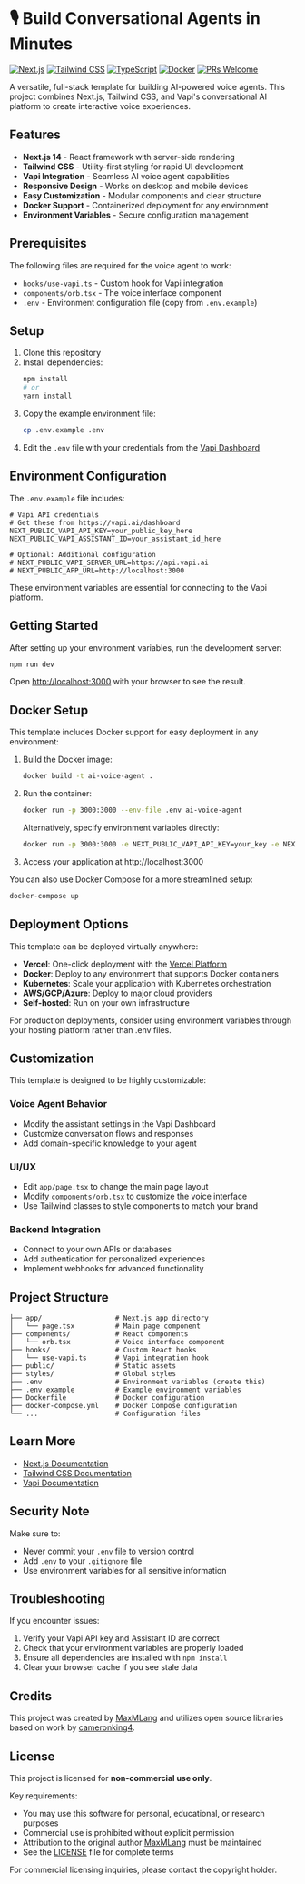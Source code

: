 # 🎙️ Build Conversational Agents in Minutes

[![Next.js](https://img.shields.io/badge/Next.js-14-black?style=flat-square&logo=next.js)](https://nextjs.org/)
[![Tailwind CSS](https://img.shields.io/badge/Tailwind_CSS-38B2AC?style=flat-square&logo=tailwind-css&logoColor=white)](https://tailwindcss.com/)
[![TypeScript](https://img.shields.io/badge/TypeScript-007ACC?style=flat-square&logo=typescript&logoColor=white)](https://www.typescriptlang.org/)
[![Docker](https://img.shields.io/badge/Docker-2496ED?style=flat-square&logo=docker&logoColor=white)](https://www.docker.com/)
[![PRs Welcome](https://img.shields.io/badge/PRs-welcome-brightgreen.svg?style=flat-square)](http://makeapullrequest.com)

A versatile, full-stack template for building AI-powered voice agents. This project combines Next.js, Tailwind CSS, and Vapi's conversational AI platform to create interactive voice experiences.

## Features

- **Next.js 14** - React framework with server-side rendering
- **Tailwind CSS** - Utility-first styling for rapid UI development
- **Vapi Integration** - Seamless AI voice agent capabilities
- **Responsive Design** - Works on desktop and mobile devices
- **Easy Customization** - Modular components and clear structure
- **Docker Support** - Containerized deployment for any environment
- **Environment Variables** - Secure configuration management

## Prerequisites

The following files are required for the voice agent to work:
- `hooks/use-vapi.ts` - Custom hook for Vapi integration
- `components/orb.tsx` - The voice interface component
- `.env` - Environment configuration file (copy from `.env.example`)

## Setup

1. Clone this repository
2. Install dependencies:
   ```bash
   npm install
   # or
   yarn install
   ```
3. Copy the example environment file:
   ```bash
   cp .env.example .env
   ```
4. Edit the `.env` file with your credentials from the [Vapi Dashboard](https://vapi.ai/dashboard)

## Environment Configuration

The `.env.example` file includes:

```
# Vapi API credentials
# Get these from https://vapi.ai/dashboard
NEXT_PUBLIC_VAPI_API_KEY=your_public_key_here
NEXT_PUBLIC_VAPI_ASSISTANT_ID=your_assistant_id_here

# Optional: Additional configuration
# NEXT_PUBLIC_VAPI_SERVER_URL=https://api.vapi.ai
# NEXT_PUBLIC_APP_URL=http://localhost:3000
```

These environment variables are essential for connecting to the Vapi platform.

## Getting Started

After setting up your environment variables, run the development server:

```bash
npm run dev
```

Open [http://localhost:3000](http://localhost:3000) with your browser to see the result.

## Docker Setup

This template includes Docker support for easy deployment in any environment:

1. Build the Docker image:
   ```bash
   docker build -t ai-voice-agent .
   ```

2. Run the container:
   ```bash
   docker run -p 3000:3000 --env-file .env ai-voice-agent
   ```

   Alternatively, specify environment variables directly:
   ```bash
   docker run -p 3000:3000 -e NEXT_PUBLIC_VAPI_API_KEY=your_key -e NEXT_PUBLIC_VAPI_ASSISTANT_ID=your_id ai-voice-agent
   ```

3. Access your application at http://localhost:3000

You can also use Docker Compose for a more streamlined setup:

```bash
docker-compose up
```

## Deployment Options

This template can be deployed virtually anywhere:

- **Vercel**: One-click deployment with the [Vercel Platform](https://vercel.com/new)
- **Docker**: Deploy to any environment that supports Docker containers
- **Kubernetes**: Scale your application with Kubernetes orchestration
- **AWS/GCP/Azure**: Deploy to major cloud providers
- **Self-hosted**: Run on your own infrastructure

For production deployments, consider using environment variables through your hosting platform rather than .env files.

## Customization

This template is designed to be highly customizable:

### Voice Agent Behavior
- Modify the assistant settings in the Vapi Dashboard
- Customize conversation flows and responses
- Add domain-specific knowledge to your agent

### UI/UX
- Edit `app/page.tsx` to change the main page layout
- Modify `components/orb.tsx` to customize the voice interface
- Use Tailwind classes to style components to match your brand

### Backend Integration
- Connect to your own APIs or databases
- Add authentication for personalized experiences
- Implement webhooks for advanced functionality

## Project Structure

```
├── app/                  # Next.js app directory
│   └── page.tsx          # Main page component
├── components/           # React components
│   └── orb.tsx           # Voice interface component
├── hooks/                # Custom React hooks
│   └── use-vapi.ts       # Vapi integration hook
├── public/               # Static assets
├── styles/               # Global styles
├── .env                  # Environment variables (create this)
├── .env.example          # Example environment variables
├── Dockerfile            # Docker configuration
├── docker-compose.yml    # Docker Compose configuration
└── ...                   # Configuration files
```

## Learn More

- [Next.js Documentation](https://nextjs.org/docs)
- [Tailwind CSS Documentation](https://tailwindcss.com/docs)
- [Vapi Documentation](https://docs.vapi.ai/)

## Security Note

Make sure to:
- Never commit your `.env` file to version control
- Add `.env` to your `.gitignore` file
- Use environment variables for all sensitive information

## Troubleshooting

If you encounter issues:

1. Verify your Vapi API key and Assistant ID are correct
2. Check that your environment variables are properly loaded
3. Ensure all dependencies are installed with `npm install`
4. Clear your browser cache if you see stale data

## Credits

This project was created by [MaxMLang](https://github.com/MaxMLang) and utilizes open source libraries based on work by [cameronking4](https://github.com/cameronking4).

## License

This project is licensed for **non-commercial use only**. 

Key requirements:
- You may use this software for personal, educational, or research purposes
- Commercial use is prohibited without explicit permission
- Attribution to the original author [MaxMLang](https://github.com/MaxMLang) must be maintained
- See the [LICENSE](./LICENSE) file for complete terms

For commercial licensing inquiries, please contact the copyright holder.
